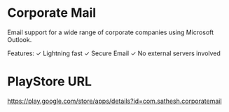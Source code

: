 # Corporate Mail

Email support for a wide range of corporate companies using Microsoft Outlook.

Features:
✓ Lightning fast
✓ Secure Email
✓ No external servers involved

# PlayStore URL
https://play.google.com/store/apps/details?id=com.sathesh.corporatemail